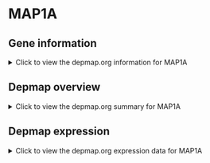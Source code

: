 <h1>MAP1A</h1>

<h2>Gene information</h2>
<details>
  <summary>Click to view the depmap.org information for MAP1A</summary>
  <iframe src="https://depmap.org/portal/gene/MAP1A?tab=about" style="border:none;width:100%;height:800px"></iframe>
</details>

<h2>Depmap overview</h2>
<details>
  <summary>Click to view the depmap.org summary for MAP1A</summary>
  <iframe src="https://depmap.org/portal/gene/MAP1A?tab=overview" style="border:none;width:100%;height:800px"></iframe>
</details>

<h2>Depmap expression</h2>
<details>
  <summary>Click to view the depmap.org expression data for MAP1A</summary>
  <iframe src="https://depmap.org/portal/gene/MAP1A?tab=characterization" style="border:none;width:100%;height:800px"></iframe>
</details>


<!--
<h2>Reactome Pathway diagram</h2>
PNAME
-->


